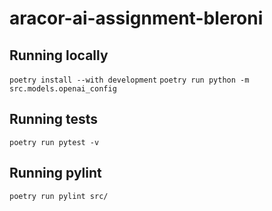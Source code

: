 # aracor-ai-assignment-bleroni

## Running locally
`poetry install --with development`
`poetry run python -m src.models.openai_config`

## Running tests
`poetry run pytest -v`

## Running pylint
`poetry run pylint src/`

